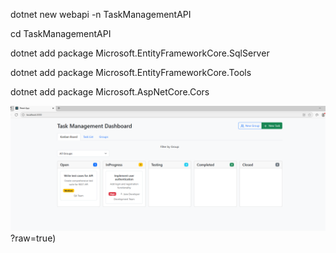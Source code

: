 dotnet new webapi -n TaskManagementAPI

cd TaskManagementAPI

dotnet add package Microsoft.EntityFrameworkCore.SqlServer

dotnet add package Microsoft.EntityFrameworkCore.Tools

dotnet add package Microsoft.AspNetCore.Cors


![myimage](https://github.com/maheshmlpn/TaskMgmtApp/blob/master/task-management-frontend/public/TaskDashboard.png)?raw=true)
